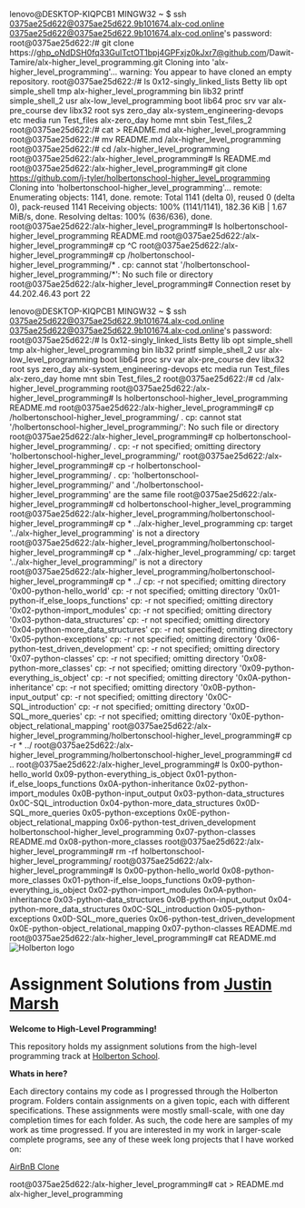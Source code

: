 
lenovo@DESKTOP-KIQPCB1 MINGW32 ~
$ ssh 0375ae25d622@0375ae25d622.9b101674.alx-cod.online
0375ae25d622@0375ae25d622.9b101674.alx-cod.online's password:
root@0375ae25d622:/# git clone https://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@github.com/Dawit-Tamire/alx-higher_level_programming.git
Cloning into 'alx-higher_level_programming'...
warning: You appear to have cloned an empty repository.
root@0375ae25d622:/# ls
0x12-singly_linked_lists       Betty  lib     opt     simple_shell    tmp
alx-higher_level_programming   bin    lib32   printf  simple_shell_2  usr
alx-low_level_programming      boot   lib64   proc    srv             var
alx-pre_course                 dev    libx32  root    sys             zero_day
alx-system_engineering-devops  etc    media   run     Test_files
alx-zero_day                   home   mnt     sbin    Test_files_2
root@0375ae25d622:/# cat > README.md
alx-higher_level_programming
root@0375ae25d622:/# mv README.md /alx-higher_level_programming
root@0375ae25d622:/# cd /alx-higher_level_programming
root@0375ae25d622:/alx-higher_level_programming# ls
README.md
root@0375ae25d622:/alx-higher_level_programming# git clone https://github.com/j-tyler/holbertonschool-higher_level_programming
Cloning into 'holbertonschool-higher_level_programming'...
remote: Enumerating objects: 1141, done.
remote: Total 1141 (delta 0), reused 0 (delta 0), pack-reused 1141
Receiving objects: 100% (1141/1141), 182.36 KiB | 1.67 MiB/s, done.
Resolving deltas: 100% (636/636), done.
root@0375ae25d622:/alx-higher_level_programming# ls
holbertonschool-higher_level_programming  README.md
root@0375ae25d622:/alx-higher_level_programming# cp ^C
root@0375ae25d622:/alx-higher_level_programming# cp /holbertonschool-higher_level_programming/* .
cp: cannot stat '/holbertonschool-higher_level_programming/*': No such file or directory
root@0375ae25d622:/alx-higher_level_programming# Connection reset by 44.202.46.43 port 22

lenovo@DESKTOP-KIQPCB1 MINGW32 ~
$ ssh 0375ae25d622@0375ae25d622.9b101674.alx-cod.online
0375ae25d622@0375ae25d622.9b101674.alx-cod.online's password:
root@0375ae25d622:/# ls
0x12-singly_linked_lists       Betty  lib     opt     simple_shell    tmp
alx-higher_level_programming   bin    lib32   printf  simple_shell_2  usr
alx-low_level_programming      boot   lib64   proc    srv             var
alx-pre_course                 dev    libx32  root    sys             zero_day
alx-system_engineering-devops  etc    media   run     Test_files
alx-zero_day                   home   mnt     sbin    Test_files_2
root@0375ae25d622:/# cd /alx-higher_level_programming
root@0375ae25d622:/alx-higher_level_programming# ls
holbertonschool-higher_level_programming  README.md
root@0375ae25d622:/alx-higher_level_programming# cp /holbertonschool-higher_level_programming/ .
cp: cannot stat '/holbertonschool-higher_level_programming/': No such file or directory
root@0375ae25d622:/alx-higher_level_programming# cp holbertonschool-higher_level_programming/ .
cp: -r not specified; omitting directory 'holbertonschool-higher_level_programming/'
root@0375ae25d622:/alx-higher_level_programming# cp -r holbertonschool-higher_level_programming/ .
cp: 'holbertonschool-higher_level_programming/' and './holbertonschool-higher_level_programming' are the same file
root@0375ae25d622:/alx-higher_level_programming# cd holbertonschool-higher_level_programming
root@0375ae25d622:/alx-higher_level_programming/holbertonschool-higher_level_programming# cp * ../alx-higher_level_programming
cp: target '../alx-higher_level_programming' is not a directory
root@0375ae25d622:/alx-higher_level_programming/holbertonschool-higher_level_programming# cp * ../alx-higher_level_programming/
cp: target '../alx-higher_level_programming/' is not a directory
root@0375ae25d622:/alx-higher_level_programming/holbertonschool-higher_level_programming# cp * ../
cp: -r not specified; omitting directory '0x00-python-hello_world'
cp: -r not specified; omitting directory '0x01-python-if_else_loops_functions'
cp: -r not specified; omitting directory '0x02-python-import_modules'
cp: -r not specified; omitting directory '0x03-python-data_structures'
cp: -r not specified; omitting directory '0x04-python-more_data_structures'
cp: -r not specified; omitting directory '0x05-python-exceptions'
cp: -r not specified; omitting directory '0x06-python-test_driven_development'
cp: -r not specified; omitting directory '0x07-python-classes'
cp: -r not specified; omitting directory '0x08-python-more_classes'
cp: -r not specified; omitting directory '0x09-python-everything_is_object'
cp: -r not specified; omitting directory '0x0A-python-inheritance'
cp: -r not specified; omitting directory '0x0B-python-input_output'
cp: -r not specified; omitting directory '0x0C-SQL_introduction'
cp: -r not specified; omitting directory '0x0D-SQL_more_queries'
cp: -r not specified; omitting directory '0x0E-python-object_relational_mapping'
root@0375ae25d622:/alx-higher_level_programming/holbertonschool-higher_level_programming# cp -r * ../
root@0375ae25d622:/alx-higher_level_programming/holbertonschool-higher_level_programming# cd ..
root@0375ae25d622:/alx-higher_level_programming# ls
0x00-python-hello_world              0x09-python-everything_is_object
0x01-python-if_else_loops_functions  0x0A-python-inheritance
0x02-python-import_modules           0x0B-python-input_output
0x03-python-data_structures          0x0C-SQL_introduction
0x04-python-more_data_structures     0x0D-SQL_more_queries
0x05-python-exceptions               0x0E-python-object_relational_mapping
0x06-python-test_driven_development  holbertonschool-higher_level_programming
0x07-python-classes                  README.md
0x08-python-more_classes
root@0375ae25d622:/alx-higher_level_programming# rm -rf holbertonschool-higher_level_programming/
root@0375ae25d622:/alx-higher_level_programming# ls
0x00-python-hello_world              0x08-python-more_classes
0x01-python-if_else_loops_functions  0x09-python-everything_is_object
0x02-python-import_modules           0x0A-python-inheritance
0x03-python-data_structures          0x0B-python-input_output
0x04-python-more_data_structures     0x0C-SQL_introduction
0x05-python-exceptions               0x0D-SQL_more_queries
0x06-python-test_driven_development  0x0E-python-object_relational_mapping
0x07-python-classes                  README.md
root@0375ae25d622:/alx-higher_level_programming# cat README.md
<img src="https://www.holbertonschool.com/assets/holberton-logo-1cc451260ca3cd297def53f2250a9794810667c7ca7b5fa5879a569a457bf16f.png" alt="Holberton logo">
# Assignment Solutions from [Justin Marsh](https://twitter.com/dogonthecircuit)

**Welcome to High-Level Programming!**

This repository holds my assignment solutions from the high-level programming
track at [Holberton School](https://www.holbertonschool.com).

**Whats in here?**

Each directory contains my code as I progressed through the Holberton program.
Folders contain assignments on a given topic, each with different specifications.
These assignments were mostly small-scale, with one day completion times for each folder.
As such, the code here are samples of my work as time progressed. If
you are interested in my work in larger-scale complete programs,
see any of these week long projects that I have worked on:

[AirBnB Clone](https://github.com/j-tyler/AirBnB_clone)

root@0375ae25d622:/alx-higher_level_programming# cat > README.md
alx-higher_level_programming
